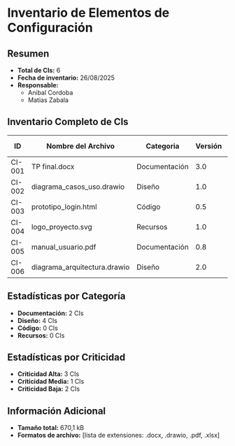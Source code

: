 # Inventario de Elementos de Configuración
## Resumen

- **Total de CIs:** 6
- **Fecha de inventario:** 26/08/2025
- **Responsable:** 
    - Anibal Cordoba
    - Matias Zabala

## Inventario Completo de CIs

|ID|Nombre del Archivo|Categoria|Versión|Ubicación|Responsable|Criticidad|Última modificación|
|----|-------------------|-----------|---------|-----------|-------------|------------|---------------------|
| CI-001 | TP final.docx | Documentación | 3.0 | /documentacion/requerimientos/ | Anibal C. | Baja | 2025-10-06 |
| CI-002 | diagrama_casos_uso.drawio | Diseño | 1.0 | /diseño/diagramas/ | María G. | Alta | 2024-08-18 |
| CI-003 | prototipo_login.html | Código | 0.5 | /codigo/fuente/ | Carlos L. | Media | 2024-08-10 |
| CI-004 | logo_proyecto.svg | Recursos | 1.0 | /recursos/imagenes/ | Ana M. | Baja | 2024-08-12 |
| CI-005 | manual_usuario.pdf | Documentación | 0.8 | /documentacion/manuales/ | Juan P. | Media | 2024-08-16 |
| CI-006 | diagrama_arquitectura.drawio | Diseño | 2.0 | /diseño/arquitectura/ | María G. | Alta | 2024-08-14 |

## Estadísticas por Categoría
- **Documentación:** 2 CIs
- **Diseño:** 4 CIs  
- **Código:** 0 CIs
- **Recursos:** 0 CIs

## Estadísticas por Criticidad
- **Criticidad Alta:** 3 CIs
- **Criticidad Media:** 1 CIs  
- **Criticidad Baja:** 2 CIs

## Información Adicional
- **Tamaño total:** 670,1 kB
- **Formatos de archivo:** [lista de extensiones: .docx, .drawio, .pdf, .xlsx]



